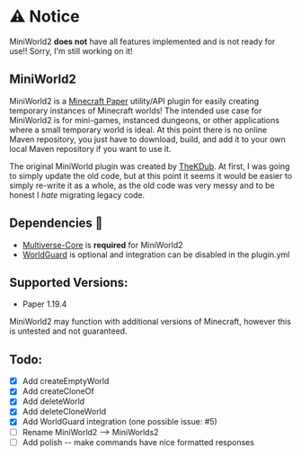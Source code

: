 # ⚠️ Notice

MiniWorld2 **does not** have all features implemented and is not ready for use!! Sorry, I'm still working on it!

## MiniWorld2

MiniWorld2 is a [Minecraft Paper](https://papermc.io/) utility/API plugin for easily creating temporary instances of Minecraft worlds!
The intended use case for MiniWorld2 is for mini-games, instanced dungeons, or other applications where
a small temporary world is ideal. At this point there is no online Maven repository, you just have to
download, build, and add it to your own local Maven repository if you want to use it.

The original MiniWorld plugin was created by [TheKDub](https://github.com/thekdub). At first, I was going to simply
update the old code, but at this point it seems it would be easier to simply re-write it as a whole, as the old code
was very messy and to be honest I *hate* migrating legacy code.

## Dependencies 🧰
- [Multiverse-Core](https://www.spigotmc.org/resources/multiverse-core.390/) is **required** for MiniWorld2
- [WorldGuard](https://dev.bukkit.org/projects/worldguard) is optional and integration can be disabled in the plugin.yml

## Supported Versions:
- Paper 1.19.4

MiniWorld2 may function with additional versions of Minecraft, however this is untested and not guaranteed.

## Todo:
- [x] Add createEmptyWorld
- [x] Add createCloneOf
- [x] Add deleteWorld
- [x] Add deleteCloneWorld
- [x] Add WorldGuard integration (one possible issue: #5)
- [ ] Rename MiniWorld2 --> MiniWorlds2
- [ ] Add polish -- make commands have nice formatted responses
